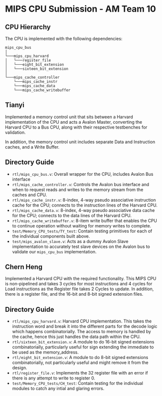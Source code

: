 # MIPS CPU Submission - AM Team 10

## CPU Hierarchy
The CPU is implemented with the following dependencies:
```
mips_cpu_bus
│ 
└───mips_cpu_harvard
│   └───register_file
│   └───eight_bit_extension
│   └───sixteen_bit_extension
│   
└───mips_cache_controller
    └───mips_cache_instr
    └───mips_cache_data
    └───mips_cache_writebuffer
```

## Tianyi
Implemented a memory control unit that sits between a Harvard implementation of the CPU and acts a Avalon Master, converting the Harvard CPU to a Bus CPU, along with their respective testbenches for validation.

In addition, the memory control unit includes separate Data and Instruction caches, and a Write Buffer.

## Directory Guide
- `rtl/mips_cpu_bus.v`: Overall wrapper for the CPU, includes Avalon Bus interface
- `rtl/mips_cache_controller.v`: Controls the Avalon bus interface and when to request reads and writes to the memory stream from the caches and CPU.
- `rtl/mips_cache_instr.v`: 8-index, 4-way pseudo associative instruction cache for the CPU; connects to the instruction lines of the Harvard CPU.
- `rtl/mips_cache_data.v`: 8-index, 4-way pseudo associative data cache for the CPU; connects to the data lines of the Harvard CPU.
- `rtl/mips_cache_writebuffer.v`: 8-item write buffer that enables the CPU to continue operation without waiting for memory writes to complete.
- `test/Memory_CPU_tests/TY_test`: Contain testing primitives for each of the individual components built above.
- `test/mips_avalon_slave.v`: Acts as a dummy Avalon Slave implementation to accurately test slave devices on the Avalon bus to validate our `mips_cpu_bus` implementation.

## Chern Heng
Implemented a Harvard CPU with the required functionality. This MIPS CPU is non-pipelined and takes 3 cycles for most instructions and 4 cycles for Load instructions as the Register file takes 2 Cycles to update. In addition, there is a register file, and the 16-bit and 8-bit signed extension files.

## Directory Guide
- `rtl/mips_cpu_harvard.v`: Harvard CPU implementation. This takes the instruction word and break it into the different parts for the decode logic which happens combinatorially. 
			    The access to memory is handled by the cache, hence this just handles the data path within the CPU.
- `rtl/sixteen_bit_extension.v`: A module to do 16-bit signed extensions combinatorially, particularly useful for sign extending the immediate to be used as the memory_address.
- `rtl/eight_bit_extension.v`: A module to do 8-bit signed extensions combinatorially, not particularly useful and might remove it from the design.
- `rtl/register_file.v`: Implements the 32 register file with an error if there is any attempt to write to register 0.
- `test/Memory_CPU_tests/CH_test`: Contain testing for the individual modules to catch any intial and glaring errors.

